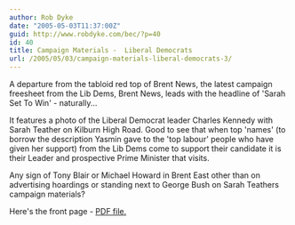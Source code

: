 ```yaml
---
author: Rob Dyke
date: "2005-05-03T11:37:00Z"
guid: http://www.robdyke.com/bec/?p=40
id: 40
title: Campaign Materials -  Liberal Democrats
url: /2005/05/03/campaign-materials-liberal-democrats-3/
---
```

A departure from the tabloid red top of Brent News, the latest campaign freesheet from the Lib Dems, Brent News, leads with the headline of 'Sarah Set To Win' - naturally...

It features a photo of the Liberal Democrat leader Charles Kennedy with Sarah Teather on Kilburn High Road. Good to see that when top 'names' (to borrow the description Yasmin gave to the 'top labour' people who have given her support) from the Lib Dems come to support their candidate it is their Leader and prospective Prime Minister that visits.

Any sign of Tony Blair or Michael Howard in Brent East other than on advertising hoardings or standing next to George Bush on Sarah Teathers campaign materials?

Here's the front page - [PDF file.](http://www.comwifinet.com/becampaign/brentpeoplefrontpage.pdf)